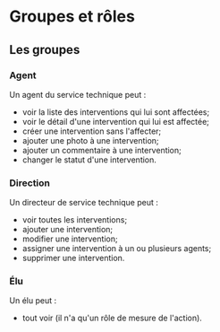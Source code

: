 # Groupes et rôles

##  Les groupes

### Agent
Un agent du service technique peut :
- voir la liste des interventions qui lui sont affectées;
- voir le détail d'une intervention qui lui est affectée;
- créer une intervention sans l'affecter;
- ajouter une photo à une intervention;
- ajouter un commentaire à une intervention;
- changer le statut d'une intervention.

### Direction
Un directeur de service technique peut :
- voir toutes les interventions;
- ajouter une intervention;
- modifier une intervention;
- assigner une intervention à un ou plusieurs agents;
- supprimer une intervention.

### Élu
Un élu peut :
- tout voir (il n'a qu'un rôle de mesure de l'action).
